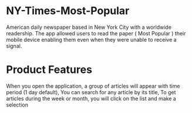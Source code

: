 # NY-Times-Most-Popular
American daily newspaper based in New York City with a worldwide readership. The app allowed users to read the paper ( Most Popular ) their mobile device enabling them even when they were unable to receive a signal.

# Product Features
When you open the application, a group of articles will appear with time period (1 day default), You can search for any article by its title, To get articles during the week or month, you will click on the list and make a selection
